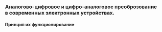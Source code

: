 
### Аналогово-цифровое и цифро-аналоговое преоброзование в современных электронных устройствах.
#### Принцип их функционирование
